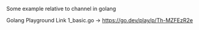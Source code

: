 Some example relative to channel in golang

Golang Playground Link
1_basic.go -> https://go.dev/play/p/Th-MZFEzR2e


